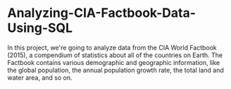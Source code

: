 # Analyzing-CIA-Factbook-Data-Using-SQL

In this project, we're going to analyze data from the CIA World Factbook (2015), a compendium of statistics about all of the countries on Earth. The Factbook contains various demographic and geographic information, like the global population, the annual population growth rate, the total land and water area, and so on. 
